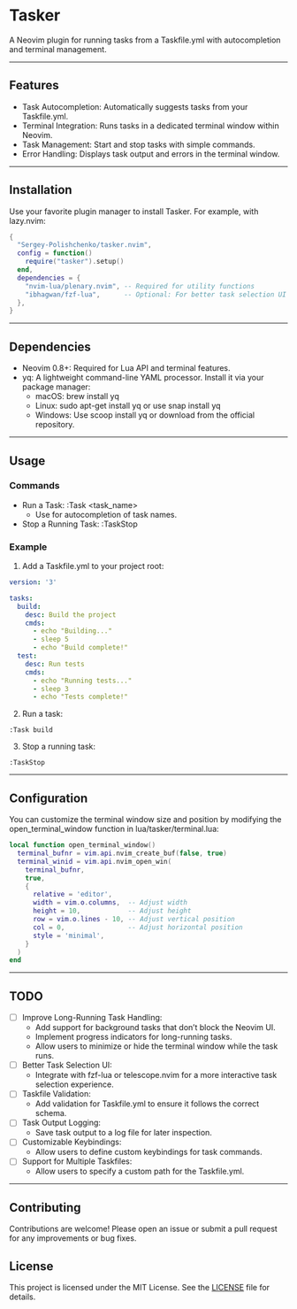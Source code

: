 # Tasker

A Neovim plugin for running tasks from a Taskfile.yml with autocompletion and terminal management.

---

## Features

- Task Autocompletion: Automatically suggests tasks from your Taskfile.yml.
- Terminal Integration: Runs tasks in a dedicated terminal window within Neovim.
- Task Management: Start and stop tasks with simple commands.
- Error Handling: Displays task output and errors in the terminal window.

---

## Installation

Use your favorite plugin manager to install Tasker. For example, with lazy.nvim:

```lua
{
  "Sergey-Polishchenko/tasker.nvim",
  config = function()
    require("tasker").setup()
  end,
  dependencies = {
    "nvim-lua/plenary.nvim", -- Required for utility functions
    "ibhagwan/fzf-lua",      -- Optional: For better task selection UI (if you plan to extend the plugin)
  },
}
```

---

## Dependencies

- Neovim 0.8+: Required for Lua API and terminal features.
- yq: A lightweight command-line YAML processor. Install it via your package manager:
    + macOS: brew install yq
    + Linux: sudo apt-get install yq or use snap install yq
    + Windows: Use scoop install yq or download from the official repository.

---

## Usage

### Commands

- Run a Task: :Task <task_name>
    + Use <Tab> for autocompletion of task names.
- Stop a Running Task: :TaskStop

### Example

1. Add a Taskfile.yml to your project root:
```yaml
version: '3'

tasks:
  build:
    desc: Build the project
    cmds:
      - echo "Building..."
      - sleep 5
      - echo "Build complete!"
  test:
    desc: Run tests
    cmds:
      - echo "Running tests..."
      - sleep 3
      - echo "Tests complete!"
```
2. Run a task:
```vim
:Task build
```
3. Stop a running task:
```vim
:TaskStop
```

---

## Configuration

You can customize the terminal window size and position by modifying the open_terminal_window function in lua/tasker/terminal.lua:

```lua
local function open_terminal_window()
  terminal_bufnr = vim.api.nvim_create_buf(false, true)
  terminal_winid = vim.api.nvim_open_win(
    terminal_bufnr,
    true,
    {
      relative = 'editor',
      width = vim.o.columns,  -- Adjust width
      height = 10,            -- Adjust height
      row = vim.o.lines - 10, -- Adjust vertical position
      col = 0,                -- Adjust horizontal position
      style = 'minimal',
    }
  )
end
```

---

## TODO

- [ ] Improve Long-Running Task Handling:
    + Add support for background tasks that don’t block the Neovim UI.
    + Implement progress indicators for long-running tasks.
    + Allow users to minimize or hide the terminal window while the task runs.
- [ ] Better Task Selection UI:
    + Integrate with fzf-lua or telescope.nvim for a more interactive task selection experience.
- [ ] Taskfile Validation:
    + Add validation for Taskfile.yml to ensure it follows the correct schema.
- [ ] Task Output Logging:
    + Save task output to a log file for later inspection.
- [ ] Customizable Keybindings:
    + Allow users to define custom keybindings for task commands.
- [ ] Support for Multiple Taskfiles:
    + Allow users to specify a custom path for the Taskfile.yml.

---

## Contributing

Contributions are welcome! Please open an issue or submit a pull request for any improvements or bug fixes.

## License

This project is licensed under the MIT License. See the [LICENSE](LICENSE) file for details.
